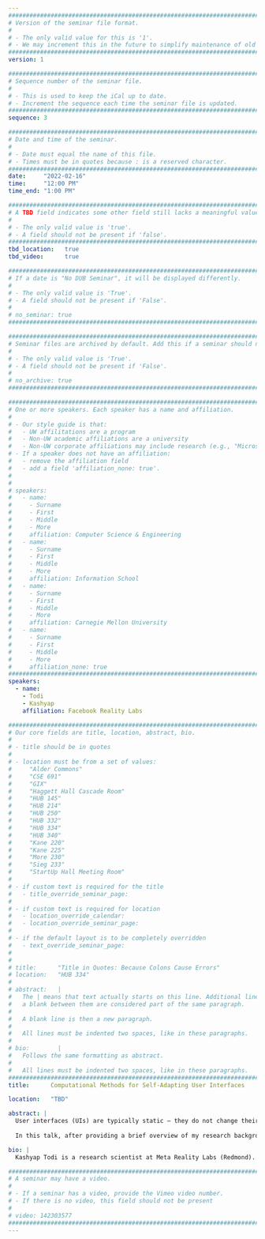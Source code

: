 ```yaml
---
################################################################################
# Version of the seminar file format.
#
# - The only valid value for this is '1'.
# - We may increment this in the future to simplify maintenance of old seminars.
################################################################################
version: 1

################################################################################
# Sequence number of the seminar file.
#
# - This is used to keep the iCal up to date.
# - Increment the sequence each time the seminar file is updated.
################################################################################
sequence: 3

################################################################################
# Date and time of the seminar.
#
# - Date must equal the name of this file.
# - Times must be in quotes because : is a reserved character.
################################################################################
date:     "2022-02-16"
time:     "12:00 PM"
time_end: "1:00 PM"

################################################################################
# A TBD field indicates some other field still lacks a meaningful value.
#
# - The only valid value is 'true'.
# - A field should not be present if 'false'.
################################################################################
tbd_location:   true
tbd_video:      true

################################################################################
# If a date is "No DUB Seminar", it will be displayed differently.
#
# - The only valid value is 'True'.
# - A field should not be present if 'False'.
#
# no_seminar: true
################################################################################

################################################################################
# Seminar files are archived by default. Add this if a seminar should not be.
#
# - The only valid value is 'True'.
# - A field should not be present if 'False'.
#
# no_archive: true
################################################################################

################################################################################
# One or more speakers. Each speaker has a name and affiliation.
#
# - Our style guide is that:
#   - UW affilitations are a program
#   - Non-UW academic affiliations are a university
#   - Non-UW corporate affiliations may include research (e.g., "Microsoft Research")
# - If a speaker does not have an affiliation:
#   - remove the affiliation field
#   - add a field 'affiliation_none: true'.
#
#
# speakers:
#   - name: 
#     - Surname
#     - First
#     - Middle
#     - More
#     affiliation: Computer Science & Engineering 
#   - name: 
#     - Surname
#     - First
#     - Middle
#     - More
#     affiliation: Information School 
#   - name: 
#     - Surname
#     - First
#     - Middle
#     - More
#     affiliation: Carnegie Mellon University 
#   - name:
#     - Surname
#     - First
#     - Middle
#     - More
#     affiliation_none: true
################################################################################
speakers:
  - name: 
    - Todi
    - Kashyap
    affiliation: Facebook Reality Labs

################################################################################
# Our core fields are title, location, abstract, bio.
#
# - title should be in quotes
#
# - location must be from a set of values:
#     "Alder Commons"
#     "CSE 691"
#     "GIX"
#     "Haggett Hall Cascade Room"
#     "HUB 145"
#     "HUB 214"
#     "HUB 250"
#     "HUB 332"
#     "HUB 334"
#     "HUB 340"
#     "Kane 220"
#     "Kane 225"
#     "More 230"
#     "Sieg 233"
#     "StartUp Hall Meeting Room"
#
# - if custom text is required for the title
#   - title_override_seminar_page:
#
# - if custom text is required for location
#   - location_override_calendar:
#   - location_override_seminar_page:
#
# - if the default layout is to be completely overridden
#   - text_override_seminar_page:
#
#
# title:      "Title in Quotes: Because Colons Cause Errors"
# location:   "HUB 334"
#
# abstract:   |
#   The | means that text actually starts on this line. Additional lines without
#   a blank between them are considered part of the same paragraph.
#
#   A blank line is then a new paragraph.
#
#   All lines must be indented two spaces, like in these paragraphs.
#
# bio:        |
#   Follows the same formatting as abstract.
#
#   All lines must be indented two spaces, like in these paragraphs.
################################################################################
title:      Computational Methods for Self-Adapting User Interfaces

location:   "TBD"

abstract: |
  User interfaces (UIs) are typically static – they do not change their organization based on a user’s actions or context. In contrast, adaptive UIs can alter their representation, style, and content based on user-specific factors such as the prior experience, interests, and specific abilities, or contextual factors such as location, time, or task at hand. As such, they offer a promising approach to dynamically improve the long-term usability of interactive systems for individual users.
 
  In this talk, after providing a brief overview of my research background, I will discuss, in detail, some of our work in the area of adaptive user interfaces and interactions. I will first discuss how predictive and statistical models can be applied towards adapting UIs to improve their usability. I will showcase two self-adapting systems, as examples, where common UIs such as webpage layouts and graphical menus are dynamically adapted for individual users. Next, I will discuss some key challenges faced by typical adaptive systems, where suboptimal adaptations often limit their efficacy. Finally, I will present some of our latest work that addresses these challenges by developing model-based reinforcement learning methods to plan adaptations, and offer a future outlook.

bio: |
  Kashyap Todi is a research scientist at Meta Reality Labs (Redmond). Previously, he was a postdoctoral researcher in Human–Computer Interaction, working at Aalto University (Finland) in the User Interfaces Research Group, led by Prof. Antti Oulasvirta. He holds a PhD from Hasselt University (Belgium) where he worked primarily with Prof. Kris Luyten at the Expertise Centre for Digital Media. His research focuses on computational methods for intelligent interactive systems. More specifically, he develops and applies computational approaches (e.g. predictive/statistical models, optimisation, RL) for adaptive user interfaces and mixed-initiative tools. Kashyap’s work has been published at venues such as CHI, IUI, MobileHCI, and DIS, and demonstrated as interactive exhibits as well. He is also an active member of the international academic community – he frequently serves as an associate chair or organising committee member at venues such as CHI, MobileHCI, IUI, and ISS, and is the Vice President for SIGCHI Operations. You can find more details about his interests and academic activities on his [website](https://www.kashyaptodi.com/) and reach out to him via twitter ([@kashtodi](https://twitter.com/kashtodi)).

################################################################################
# A seminar may have a video.
#
# - If a seminar has a video, provide the Vimeo video number.
# - If there is no video, this field should not be present
#
# video: 142303577
################################################################################
---
```

